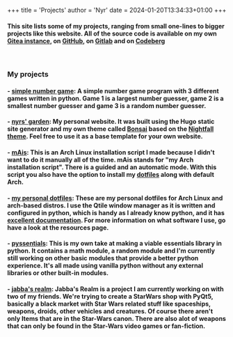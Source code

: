 +++
title = 'Projects'
author = 'Nyr'
date = 2024-01-20T13:34:33+01:00
+++
#### This site lists some of my projects, ranging from small one-lines to bigger projects like this website. All of the source code is available on my own [Gitea instance](https://git.nyrslab.org/), on [GitHub](https://github.com/Aiclys), on [Gitlab](https://gitlab.com/aiclys) and on [Codeberg](https://codeberg.org/)
&nbsp;
&nbsp;
### My projects
#### - **[simple number game]():** A simple number game program with 3 different games written in python. Game 1 is a largest number guesser, game 2 is a smallest number guesser and game 3 is a random number guesser.

#### - **[nyrs' garden](https://nyrs.garden):** My personal website. It was built using the Hugo static site generator and my own theme called [Bonsai](https://github.com/Aiclys/Bonsia-Hugo-theme) based on the [Nightfall theme](https://themes.gohugo.io/themes/hugo-theme-nightfall/). Feel free to use it as a base template for your own website.

#### - **[mAis](https://github.com/Aiclys/mais):** This is an Arch Linux installation script I made because I didn't want to do it manually all of the time. mAis stands for "my Arch installation script". There is a guided and an automatic mode. With this script you also have the option to install my [dotfiles](https://github.com/Aiclys/dotfiles) along with default Arch. 

#### - **[my personal dotfiles](https://github.com/Aiclys/dotfiles):** These are my personal dotfiles for Arch Linux and arch-based distros. I use the Qtile window manager as it is written and configured in python, which is handy as I already know python, and it has [excellent documentation](https://docs.qtile.org/en/stable/). For more information on what software I use, go have a look at the resources page.

#### - **[pyssentials](https://github.com/Aiclys/pyssentials):** This is my own take at making a viable essentials library in python. It contains a math module, a random module and I'm currently still working on other basic modules that provide a better python experience. It's all made using vanilla python without any external libraries or other built-in modules.

#### - **[jabba's realm](https://github.com/Aiclys/Jabba-s-Realm):** Jabba's Realm is a project I am currently working on with two of my friends. We're trying to create a StarWars shop with PyQt5, basically a black market with Star Wars related stuff like spaceships, weapons, droids, other vehicles and creatures. Of course there aren't only Items that are in the Star-Wars canon. There are also alot of weapons that can only be found in the Star-Wars video games or fan-fiction.
